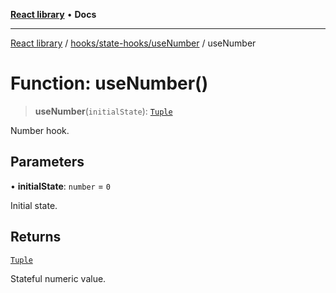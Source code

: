 [**React library**](../../../../index.md) • **Docs**

***

[React library](../../../../modules.md) / [hooks/state-hooks/useNumber](../index.md) / useNumber

# Function: useNumber()

> **useNumber**(`initialState`): [`Tuple`](../type-aliases/Tuple.md)

Number hook.

## Parameters

• **initialState**: `number` = `0`

Initial state.

## Returns

[`Tuple`](../type-aliases/Tuple.md)

Stateful numeric value.
